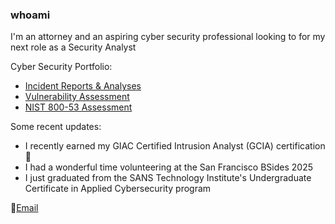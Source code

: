 ### whoami

I'm an attorney and an aspiring cyber security professional looking to for my next role as a Security Analyst

Cyber Security Portfolio:
- <a href = "https://github.com/Sunnfast/incident-reports-analyses"> Incident Reports & Analyses </a>
- <a href = "https://github.com/Sunnfast/vulnerability-assessments"> Vulnerability Assessment </a>
- <a href = "https://github.com/Sunnfast/NIST-800-53">NIST 800-53 Assessment </a>

Some recent updates:
- I recently earned my GIAC Certified Intrusion Analyst (GCIA) certification🎉
- I had a wonderful time volunteering at the San Francisco BSides 2025
- I just graduated from the SANS Technology Institute's Undergraduate Certificate in Applied Cybersecurity program 


📧<a href = "mailto:simonechristen@duck.com">Email </a>



